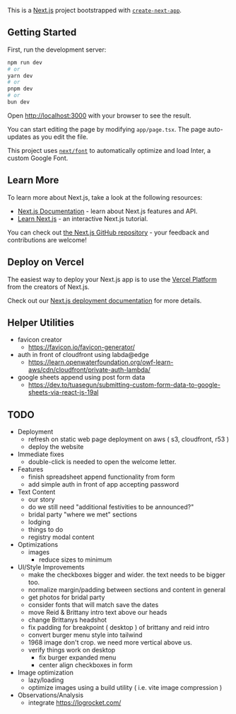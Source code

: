 This is a [Next.js](https://nextjs.org/) project bootstrapped with [`create-next-app`](https://github.com/vercel/next.js/tree/canary/packages/create-next-app).

## Getting Started

First, run the development server:

```bash
npm run dev
# or
yarn dev
# or
pnpm dev
# or
bun dev
```

Open [http://localhost:3000](http://localhost:3000) with your browser to see the result.

You can start editing the page by modifying `app/page.tsx`. The page auto-updates as you edit the file.

This project uses [`next/font`](https://nextjs.org/docs/basic-features/font-optimization) to automatically optimize and load Inter, a custom Google Font.

## Learn More

To learn more about Next.js, take a look at the following resources:

- [Next.js Documentation](https://nextjs.org/docs) - learn about Next.js features and API.
- [Learn Next.js](https://nextjs.org/learn) - an interactive Next.js tutorial.

You can check out [the Next.js GitHub repository](https://github.com/vercel/next.js/) - your feedback and contributions are welcome!

## Deploy on Vercel

The easiest way to deploy your Next.js app is to use the [Vercel Platform](https://vercel.com/new?utm_medium=default-template&filter=next.js&utm_source=create-next-app&utm_campaign=create-next-app-readme) from the creators of Next.js.

Check out our [Next.js deployment documentation](https://nextjs.org/docs/deployment) for more details.


## Helper Utilities
- favicon creator
    - https://favicon.io/favicon-generator/
- auth in front of cloudfront using labda@edge 
    - https://learn.openwaterfoundation.org/owf-learn-aws/cdn/cloudfront/private-auth-lambda/
- google sheets append using post form data 
    - https://dev.to/tuasegun/submitting-custom-form-data-to-google-sheets-via-react-js-19al

## TODO
- Deployment
    - refresh on static web page deployment on aws ( s3, cloudfront, r53 ) 
    - deploy the website
- Immediate fixes
    - double-click is needed to open the welcome letter. 
- Features
    - finish spreadsheet append functionality from form 
    - add simple auth in front of app accepting password
- Text Content
    - our story 
    - do we still need "additional festivities to be announced?" 
    - bridal party "where we met" sections
    - lodging 
    - things to do 
    - registry modal content
- Optimizations
    - images
        - reduce sizes to minimum
- UI/Style Improvements
    - make the checkboxes bigger and wider. the text needs to be bigger too.
    - normalize margin/padding between sections and content in general
    - get photos for bridal party
    - consider fonts that will match save the dates
    - move Reid & Brittany intro text above our heads
    - change Brittanys headshot
    - fix padding for breakpoint ( desktop ) of brittany and reid intro 
    - convert burger menu style into tailwind 
    - 1968 image don't crop. we need more vertical above us.
    - verify things work on desktop
        - fix burger expanded menu
        - center align checkboxes in form
- Image optimization
    - lazy/loading 
    - optimize images using a build utility ( i.e. vite image compression )
- Observations/Analysis
    - integrate https://logrocket.com/